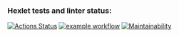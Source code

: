 ### Hexlet tests and linter status:
[![Actions Status](https://github.com/averyanovalex/python-project-lvl1/workflows/hexlet-check/badge.svg)](https://github.com/averyanovalex/python-project-lvl1/actions)
[![example workflow](https://github.com/averyanovalex/python-project-lvl1/actions/workflows/ci.yml/badge.svg)](https://github.com/averyanovalex/python-project-lvl1/actions/workflows/ci.yml)
[![Maintainability](https://api.codeclimate.com/v1/badges/a99a88d28ad37a79dbf6/maintainability)](https://codeclimate.com/github/codeclimate/codeclimate/maintainability)
